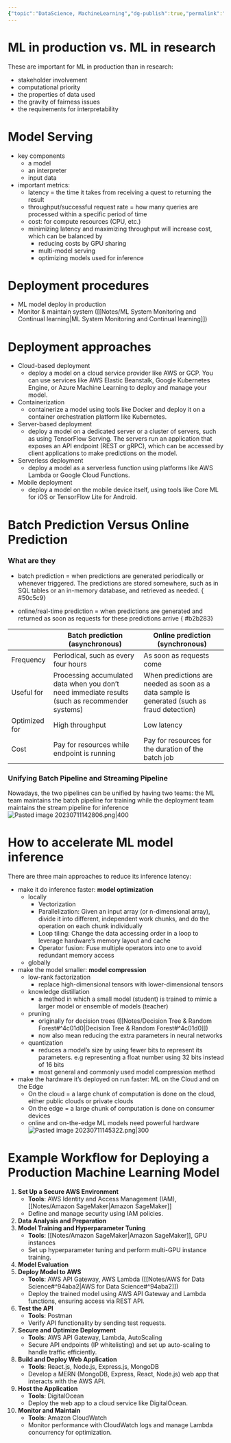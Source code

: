 ```yaml
---
{"topic":"DataScience, MachineLearning","dg-publish":true,"permalink":"/Notes/ML Model Deployment/","dgPassFrontmatter":true,"noteIcon":""}
---
```


# ML in production vs. ML in research
These are important for ML in production than in research:
- stakeholder involvement
- computational priority
- the properties of data used
- the gravity of fairness issues
- the requirements for interpretability
# Model Serving
- key components
	- a model
	- an interpreter
	- input data
- important metrics:
	- latency = the time it takes from receiving a quest to returning the result
	- throughput/successful request rate =  how many queries are processed within a specific period of time
	- cost: for compute resources (CPU, etc.)
	- minimizing latency and maximizing throughput will increase cost, which can be balanced by 
		- reducing costs by GPU sharing
		- multi-model serving
		- optimizing models used for inference

# Deployment procedures
- ML model deploy in production
- Monitor & maintain system ([[Notes/ML System Monitoring and Continual learning\|ML System Monitoring and Continual learning]])
# Deployment approaches
- Cloud-based deployment
	- deploy a model on a cloud service provider like AWS or GCP. You can use services like AWS Elastic Beanstalk, Google Kubernetes Engine, or Azure Machine Learning to deploy and manage your model.
- Containerization
	- containerize a model using tools like Docker and deploy it on a container orchestration platform like Kubernetes.
- Server-based deployment
	- deploy a model on a dedicated server or a cluster of servers, such as using TensorFlow Serving. The servers run an application that exposes an API endpoint (REST or gRPC), which can be accessed by client applications to make predictions on the model.
- Serverless deployment
	- deploy a model as a serverless function using platforms like AWS Lambda or Google Cloud Functions. 
- Mobile deployment
	- deploy a model on the mobile device itself, using tools like Core ML for iOS or TensorFlow Lite for Android. 

# Batch Prediction Versus Online Prediction

### What are they
- batch prediction = when predictions are generated periodically or whenever triggered. The predictions are stored somewhere, such as in SQL tables or an in-memory database, and retrieved as needed.
{ #50c5c9}

- online/real-time prediction = when predictions are generated and returned as soon as requests for these predictions arrive
{ #b2b283}


|               | Batch prediction (asynchronous)                                                                 | Online prediction (synchronous)                                                             |
| ------------- | ----------------------------------------------------------------------------------------------- | ------------------------------------------------------------------------------------------- |
| Frequency     | Periodical, such as every four hours                                                            | As soon as requests come                                                                    |
| Useful for    | Processing accumulated data when you don’t need immediate results (such as recommender systems) | When predictions are needed as soon as a data sample is generated (such as fraud detection) |
| Optimized for | High throughput                                                                                 | Low latency                                                                                 |
| Cost          |  Pay for resources while endpoint is running      |    Pay for resources for the duration of the batch job                                  |

### Unifying Batch Pipeline and Streaming Pipeline
Nowadays, the two pipelines can be unified by having two teams: the ML team maintains the batch pipeline for training while the deployment team maintains the stream pipeline for inference
![Pasted image 20230711142806.png|400](/img/user/assets/images/Pasted%20image%2020230711142806.png)

# How to accelerate ML model inference
There are three main approaches to reduce its inference latency: 
- make it do inference faster: **model optimization**
	- locally
		- Vectorization
		- Parallelization: Given an input array (or n-dimensional array), divide it into different, independent work chunks, and do the operation on each chunk individually
		- Loop tiling: Change the data accessing order in a loop to leverage hardware’s memory layout and cache
		- Operator fusion: Fuse multiple operators into one to avoid redundant memory access
	- globally
- make the model smaller: **model compression**
	- low-rank factorization
		- replace high-dimensional tensors with lower-dimensional tensors
	- knowledge distillation
		- a method in which a small model (student) is trained to mimic a larger model or ensemble of models (teacher)
	- pruning
		- originally for decision trees ([[Notes/Decision Tree & Random Forest#^4c01d0\|Decision Tree & Random Forest#^4c01d0]])
		- now also mean reducing the extra parameters in neural networks
	- quantization
		- reduces a model’s size by using fewer bits to represent its parameters. e.g representing a float number using 32 bits instead of 16 bits
		- most general and commonly used model compression method
- make the hardware it’s deployed on run faster: ML on the Cloud and on the Edge
	- On the cloud = a large chunk of computation is done on the cloud, either public clouds or private clouds
	- On the edge = a large chunk of computation is done on consumer devices
	- online and on-the-edge ML models need powerful hardware ![Pasted image 20230711145322.png|300](/img/user/assets/images/Pasted%20image%2020230711145322.png)


# Example Workflow for Deploying a Production Machine Learning Model

1. **Set Up a Secure AWS Environment**
    - **Tools**: AWS Identity and Access Management (IAM), [[Notes/Amazon SageMaker\|Amazon SageMaker]]
    - Define and manage security using IAM policies.
2. **Data Analysis and Preparation**
3. **Model Training and Hyperparameter Tuning**
    - **Tools**: [[Notes/Amazon SageMaker\|Amazon SageMaker]], GPU instances
    - Set up hyperparameter tuning and perform multi-GPU instance training.
4. **Model Evaluation**
5. **Deploy Model to AWS**
    - **Tools**: AWS API Gateway, AWS Lambda ([[Notes/AWS for Data Science#^94aba2\|AWS for Data Science#^94aba2]])
    - Deploy the trained model using AWS API Gateway and Lambda functions, ensuring access via REST API.
6. **Test the API**
    - **Tools**: Postman
    - Verify API functionality by sending test requests.
7. **Secure and Optimize Deployment**
    - **Tools**: AWS API Gateway, Lambda, AutoScaling
    - Secure API endpoints (IP whitelisting) and set up auto-scaling to handle traffic efficiently.
8. **Build and Deploy Web Application**
    - **Tools**: React.js, Node.js, Express.js, MongoDB
    - Develop a MERN (MongoDB, Express, React, Node.js) web app that interacts with the AWS API.
9. **Host the Application**
    - **Tools**: DigitalOcean
    - Deploy the web app to a cloud service like DigitalOcean.
10. **Monitor and Maintain**
    - **Tools**: Amazon CloudWatch
    - Monitor performance with CloudWatch logs and manage Lambda concurrency for optimization.